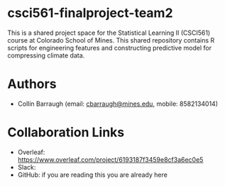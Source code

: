 # csci561-finalproject-team2
This is a shared project space for the Statistical Learning II (CSCI561) course at Colorado School of Mines. This shared repository contains R scripts for engineering features and constructing predictive model for compressing climate data.

# Authors

 - Collin Barraugh (email: cbarraugh@mines.edu, mobile: 8582134014)

# Collaboration Links

 - Overleaf: https://www.overleaf.com/project/6193187f3459e8cf3a6ec0e5
 - Slack:
 - GitHub: if you are reading this you are already here
